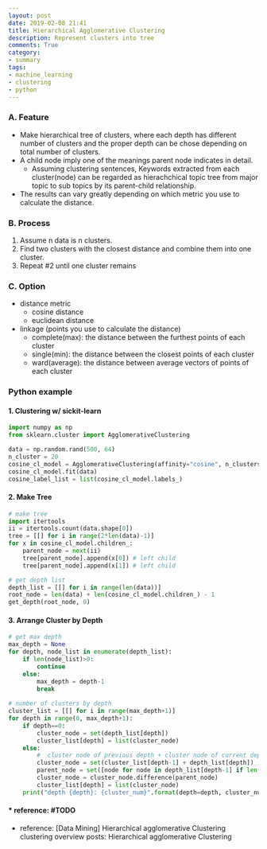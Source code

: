 ```yaml
---
layout: post
date: 2019-02-08 21:41
title: Hierarchical Agglomerative Clustering 
description: Represent clusters into tree
comments: True
category: 
- summary
tags:
- machine_learning
- clustering
- python
---
```

### A. Feature
- Make hierarchical tree of clusters, where each depth has different number of clusters and the proper depth can be chose depending on total number of clusters.
- A child node imply one of the meanings parent node indicates in detail.
    - Assuming clustering sentences, Keywords extracted from each cluster(node) can be regarded as hierachchical topic tree from major topic to sub topics by its parent-child relationship.
- The results can vary greatly depending on which metric you use to calculate the distance.
  
 <!--more-->

### B. Process
1. Assume n data is n clusters.
2. Find two clusters with the closest distance and combine them into one cluster.
3. Repeat #2 until one cluster remains
    

### C. Option
- distance metric
    - cosine distance
    - euclidean distance
- linkage (points you use to calculate the distance)
    - complete(max): the distance between the furthest points of each cluster
    - single(min): the distance between the closest points of each cluster
    - ward(average): the distance between average vectors of points of each cluster

### Python example
#### 1. Clustering w/ sickit-learn
```python
import numpy as np
from sklearn.cluster import AgglomerativeClustering

data = np.random.rand(500, 64)
n_cluster = 20
cosine_cl_model = AgglomerativeClustering(affinity="cosine", n_clusters=n_cluster, linkage="complete")
cosine_cl_model.fit(data)
cosine_label_list = list(cosine_cl_model.labels_)
```

#### 2. Make Tree
```python
# make tree
import itertools
ii = itertools.count(data.shape[0])
tree = [[] for i in range(2*len(data)-1)]
for x in cosine_cl_model.children_:
    parent_node = next(ii)
    tree[parent_node].append(x[0]) # left child
    tree[parent_node].append(x[1]) # left child

# get depth list
depth_list = [[] for i in range(len(data))]
root_node = len(data) + len(cosine_cl_model.children_) - 1
get_depth(root_node, 0)
```


#### 3. Arrange Cluster by Depth
```python
# get max depth
max_depth = None
for depth, node_list in enumerate(depth_list):
    if len(node_list)>0:
        continue
    else:
        max_depth = depth-1
        break
            
# number of clusters by depth
cluster_list = [[] for i in range(max_depth+1)]
for depth in range(0, max_depth+1):
    if depth==0:
        cluster_node = set(depth_list[depth])
        cluster_list[depth] = list(cluster_node)
    else:
        #  cluster node of previous depth + cluster node of current depth - cluster node of previous depth which have child node
        cluster_node = set(cluster_list[depth-1] + depth_list[depth])
        parent_node = set([node for node in depth_list[depth-1] if len(tree[node])>0])
        cluster_node = cluster_node.difference(parent_node)
        cluster_list[depth] = list(cluster_node)
    print("depth {depth}: {cluster_num}".format(depth=depth, cluster_num=len(cluster_node)))
```

#### * reference: #TODO
- reference: [Data Mining] Hierarchical agglomerative Clustering
clustering overview posts: Hierarchical agglomerative Clustering

<!--language-->